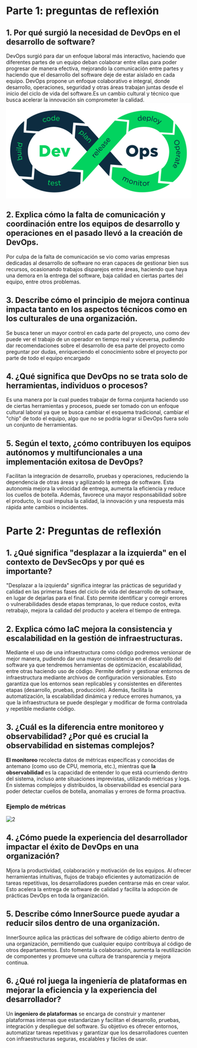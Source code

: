 # Parte 1: preguntas de reflexión 
## 1. Por qué surgió la necesidad de DevOps en el desarrollo de software?
DevOps surgió para dar un enfoque laboral más interactivo, haciendo que diferentes partes de un equipo deban colaborar entre ellas para poder progresar de manera efectiva, mejorando la comunicación entre partes y haciendo que el desarrollo del software deje de estar aislado en cada equipo.
DevOps propone un enfoque colaborativo e integral, donde desarrollo, operaciones, seguridad y otras áreas trabajan juntas desde el inicio del ciclo de vida del software.Es un cambio cultural y técnico que busca acelerar la innovación sin comprometer la calidad.
![1](img/devops.png)
## 2. Explica cómo la falta de comunicación y coordinación entre los equipos de desarrollo y operaciones en el pasado llevó a la creación de DevOps.
Por culpa de la falta de comunicación se vio como varias empresas dedicadas al desarrollo de software no eran capaces de gestionar bien sus recursos, ocasionando trabajos disparejos entre áreas, haciendo que haya una demora en la entrega del software, baja calidad en ciertas partes del equipo, entre otros problemas.
## 3. Describe cómo el principio de mejora continua impacta tanto en los aspectos técnicos como en los culturales de una organización.
Se busca tener un mayor control en cada parte del proyecto, uno como dev puede ver el trabajo de un operador en tiempo real y viceversa, pudiendo dar recomendaciones sobre el desarrollo de esa parte del proyecto como preguntar por dudas, enriqueciendo el conocimiento sobre el proyecto por parte de todo el equipo encargado
## 4. ¿Qué significa que DevOps no se trata solo de herramientas, individuos o procesos?
Es una manera por la cual puedes trabajar de forma conjunta haciendo uso de ciertas herramientas y procesos, puede ser tomado con un enfoque cultural laboral ya que se busca cambiar el esquema tradicional, cambiar el "chip" de todo el equipo, algo que no se podría lograr si DevOps fuera solo un conjunto de herramientas.
## 5. Según el texto, ¿cómo contribuyen los equipos autónomos y multifuncionales a una implementación exitosa de DevOps?
Facilitan la integración de desarrollo, pruebas y operaciones, reduciendo la dependencia de otras áreas y agilizando la entrega de software​. Esta autonomía mejora la velocidad de entrega, aumenta la eficiencia y reduce los cuellos de botella. Además, favorece una mayor responsabilidad sobre el producto, lo cual impulsa la calidad, la innovación y una respuesta más rápida ante cambios o incidentes.
# Parte 2: Preguntas de reflexión
## 1. ¿Qué significa "desplazar a la izquierda" en el contexto de DevSecOps y por qué es importante?
"Desplazar a la izquierda" significa integrar las prácticas de seguridad y calidad en las primeras fases del ciclo de vida del desarrollo de software, en lugar de dejarlas para el final. Esto permite identificar y corregir errores o vulnerabilidades desde etapas tempranas, lo que reduce costos, evita retrabajo, mejora la calidad del producto y acelera el tiempo de entrega.
## 2. Explica cómo IaC mejora la consistencia y escalabilidad en la gestión de infraestructuras.
Mediante el uso de una infraestructura como código podremos versionar de mejor manera, pudiendo dar una mayor consistencia en el desarrollo del software ya que tendremos herramientas de optimización, escalabilidad, entre otras haciendo uso de código.
Permite definir y gestionar entornos de infraestructura mediante archivos de configuración versionables. Esto garantiza que los entornos sean replicables y consistentes en diferentes etapas (desarrollo, pruebas, producción). Además, facilita la automatización, la escalabilidad dinámica y reduce errores humanos, ya que la infraestructura se puede desplegar y modificar de forma controlada y repetible mediante código.
## 3. ¿Cuál es la diferencia entre monitoreo y observabilidad? ¿Por qué es crucial la observabilidad en sistemas complejos?
**El monitoreo** recolecta datos de métricas específicas y conocidas de antemano (como uso de CPU, memoria, etc.), mientras que **la observabilidad** es la capacidad de entender lo que está ocurriendo dentro del sistema, incluso ante situaciones imprevistas, utilizando métricas y logs. En sistemas complejos y distribuidos, la observabilidad es esencial para poder detectar cuellos de botella, anomalías y errores de forma proactiva.
### Ejemplo de métricas
![2](img/metrica.png)
## 4. ¿Cómo puede la experiencia del desarrollador impactar el éxito de DevOps en una organización?
Mjora la productividad, colaboración y motivación de los equipos. Al ofrecer herramientas intuitivas, flujos de trabajo eficientes y automatización de tareas repetitivas, los desarrolladores pueden centrarse más en crear valor. Esto acelera la entrega de software de calidad y facilita la adopción de prácticas DevOps en toda la organización.
## 5. Describe cómo InnerSource puede ayudar a reducir silos dentro de una organización.
InnerSource aplica las prácticas del software de código abierto dentro de una organización, permitiendo que cualquier equipo contribuya al código de otros departamentos. Esto fomenta la colaboración, aumenta la reutilización de componentes y promueve una cultura de transparencia y mejora continua.
## 6. ¿Qué rol juega la ingeniería de plataformas en mejorar la eficiencia y la experiencia del desarrollador?
Un **ingeniero de plataformas** se encarga de construir y mantener plataformas internas que estandarizan y facilitan el desarrollo, pruebas, integración y despliegue del software. Su objetivo es ofrecer entornos, automatizar tareas repetitivas y garantizar que los desarrolladores cuenten con infraestructuras seguras, escalables y fáciles de usar. 
